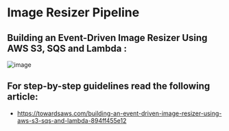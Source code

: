 #  Image Resizer Pipeline
## Building an Event-Driven Image Resizer Using AWS S3, SQS and Lambda : 

![image](https://user-images.githubusercontent.com/19708705/228999047-c28dfcb6-8832-4c36-82c9-0dfe0162fd0e.png)

## For step-by-step guidelines read the following article:
- https://towardsaws.com/building-an-event-driven-image-resizer-using-aws-s3-sqs-and-lambda-894ff455e12
